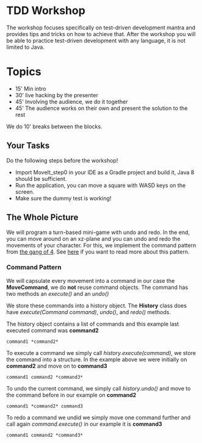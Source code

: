# TDD Workshop
The workshop focuses specifically on test-driven development mantra and provides tips and tricks on how to achieve that. After the workshop you will be able to practice test-driven development with any language, it is not limited to Java.

# Topics
* 15' Min intro
* 30' live hacking by the presenter
* 45' Involving the audience, we do it together
* 45' The audience works on their own and present the solution to the rest

We do 10' breaks between the blocks.

## Your Tasks
Do the following steps before the workshop!

* Import MoveIt_step0 in your IDE as a Gradle project and build it, Java 8 should be sufficient.
* Run the application, you can move a square with WASD keys on the screen.
* Make sure the dummy test is working!

## The Whole Picture 
We will program a turn-based mini-game with undo and redo. In the end, you can move around on an xz-plane and you can undo and redo the movements of your character.
For this, we implement the command pattern from [the gang of 4](https://en.wikipedia.org/wiki/Design_Patterns). See [here](https://gameprogrammingpatterns.com/command.html) if you want to read more about this pattern.

### Command Pattern
We will capsulate every movement into a command in our case the **MoveCommand**, we do **not** reuse command objects.
The command has two methods an *execute()* and an *undo()*

We store these commands into a history object. The **History** class does have *execute(Command command)*, *undo()*, and *redo()* methods.

The history object contains a list of commands and this example last executed command was **command2**
```
command1 *command2*
```

To execute a command we simply call *history.execute(command)*, we store the command into a structure. In the example above we were initially on **command2** and move on to **command3**
```
command1 command2 *command3*
```

To undo the current command, we simply call *history.undo()* and move to the command before in our example on **command2**
```
command1 *command2* command3
```

To redo a command we undid we simply move one command further and call again *command.execute()* in our example it is **command3**
```
command1 command2 *command3*
```

